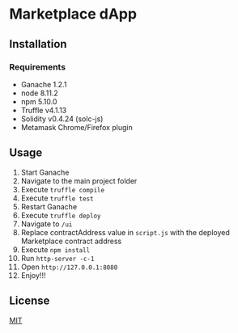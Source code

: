 # Marketplace dApp

## Installation

### Requirements
* Ganache 1.2.1
* node 8.11.2
* npm 5.10.0
* Truffle v4.1.13
* Solidity v0.4.24 (solc-js)
* Metamask Chrome/Firefox plugin

## Usage
1) Start Ganache
1) Navigate to the main project folder
2) Execute `truffle compile`
3) Execute `truffle test`
4) Restart Ganache
5) Execute `truffle deploy`
6) Navigate to `/ui`
7) Replace contractAddress value in `script.js` with the deployed Marketplace contract address
8) Execute `npm install`
9) Run `http-server -c-1`
10) Open `http://127.0.0.1:8080`
11) Enjoy!!!

## License
[MIT](https://choosealicense.com/licenses/mit/)
